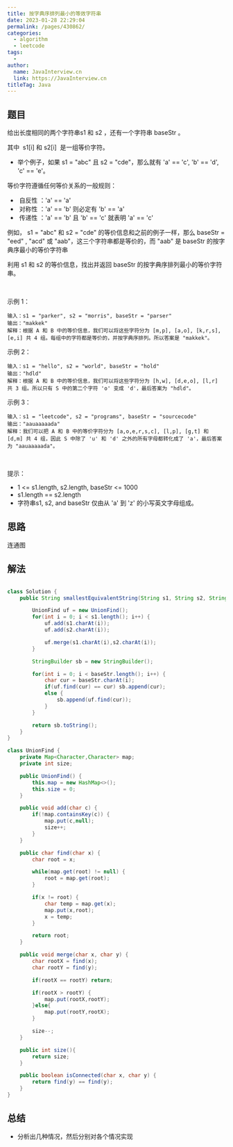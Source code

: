 ```yaml
---
title: 按字典序排列最小的等效字符串
date: 2023-01-28 22:29:04
permalink: /pages/430862/
categories:
  - algorithm
  - leetcode
tags:
  - 
author: 
  name: JavaInterview.cn
  link: https://JavaInterview.cn
titleTag: Java
---
```


## 题目

给出长度相同的两个字符串s1 和 s2 ，还有一个字符串 baseStr 。

其中  s1[i] 和 s2[i]  是一组等价字符。

- 举个例子，如果 s1 = "abc" 且 s2 = "cde"，那么就有 'a' == 'c', 'b' == 'd', 'c' == 'e'。

等价字符遵循任何等价关系的一般规则：

-  自反性 ：'a' == 'a'
-  对称性 ：'a' == 'b' 则必定有 'b' == 'a'
-  传递性 ：'a' == 'b' 且 'b' == 'c' 就表明 'a' == 'c'

例如， s1 = "abc" 和 s2 = "cde" 的等价信息和之前的例子一样，那么 baseStr = "eed" , "acd" 或 "aab"，这三个字符串都是等价的，而 "aab" 是 baseStr 的按字典序最小的等价字符串

利用 s1 和 s2 的等价信息，找出并返回 baseStr 的按字典序排列最小的等价字符串。

 

示例 1：

    输入：s1 = "parker", s2 = "morris", baseStr = "parser"
    输出："makkek"
    解释：根据 A 和 B 中的等价信息，我们可以将这些字符分为 [m,p], [a,o], [k,r,s], [e,i] 共 4 组。每组中的字符都是等价的，并按字典序排列。所以答案是 "makkek"。
示例 2：

    输入：s1 = "hello", s2 = "world", baseStr = "hold"
    输出："hdld"
    解释：根据 A 和 B 中的等价信息，我们可以将这些字符分为 [h,w], [d,e,o], [l,r] 共 3 组。所以只有 S 中的第二个字符 'o' 变成 'd'，最后答案为 "hdld"。
示例 3：

    输入：s1 = "leetcode", s2 = "programs", baseStr = "sourcecode"
    输出："aauaaaaada"
    解释：我们可以把 A 和 B 中的等价字符分为 [a,o,e,r,s,c], [l,p], [g,t] 和 [d,m] 共 4 组，因此 S 中除了 'u' 和 'd' 之外的所有字母都转化成了 'a'，最后答案为 "aauaaaaada"。
 

提示：

- 1 <= s1.length, s2.length, baseStr <= 1000
- s1.length == s2.length
- 字符串s1, s2, and baseStr 仅由从 'a' 到 'z' 的小写英文字母组成。


## 思路

连通图

## 解法
```java

class Solution {
    public String smallestEquivalentString(String s1, String s2, String baseStr) {

        UnionFind uf = new UnionFind();
        for(int i = 0; i < s1.length(); i++) {
            uf.add(s1.charAt(i));
            uf.add(s2.charAt(i));

            uf.merge(s1.charAt(i),s2.charAt(i));
        }

        StringBuilder sb = new StringBuilder();

        for(int i = 0; i < baseStr.length(); i++) {
            char cur = baseStr.charAt(i);
            if(uf.find(cur) == cur) sb.append(cur);
            else {
                sb.append(uf.find(cur));
            }
        }

        return sb.toString();
    }
}

class UnionFind {
    private Map<Character,Character> map;
    private int size;

    public UnionFind() {
        this.map = new HashMap<>();
        this.size = 0;
    }

    public void add(char c) {
        if(!map.containsKey(c)) {
            map.put(c,null);
            size++;
        }
    }

    public char find(char x) {
        char root = x;

        while(map.get(root) != null) {
            root = map.get(root);
        }

        if(x != root) {
            char temp = map.get(x);
            map.put(x,root);
            x = temp;
        }

        return root;
    }

    public void merge(char x, char y) {
        char rootX = find(x);
        char rootY = find(y);

        if(rootX == rootY) return;

        if(rootX > rootY) {
            map.put(rootX,rootY);
        }else{
            map.put(rootY,rootX);
        }

        size--;
    }

    public int size(){
        return size;
    }

    public boolean isConnected(char x, char y) {
        return find(y) == find(y);
    }
}
```

## 总结

- 分析出几种情况，然后分别对各个情况实现 
